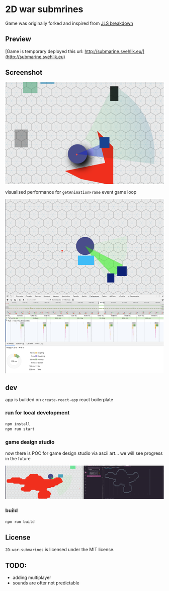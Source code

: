 # 2D war submrines

Game was originally forked and inspired from [JLS breakdown](https://github.com/Svehla/JLS-breakdown)

## Preview

[Game is temporary deployed this url: http://submarine.svehlik.eu/](http://submarine.svehlik.eu)

## Screenshot

![game preview](/docs/2D-war-submarines-prev-1.png)

visualised performance for `getAnimationFrame` event game loop

![game preview](/docs/2D-war-submarines-performance-prev.png)

## dev

app is builded on `create-react-app` react boilerplate

### run for local development

```bash
npm install
npm run start
```

### game design studio

now there is POC for game design studio via ascii art... we will see progress in the future

![game design](/docs/game-design-preview.png)

### build

```bash
npm run build
```

## License

`2D-war-submarines` is licensed under the MIT license.

## TODO:

- adding multiplayer
- sounds are ofter not predictable
